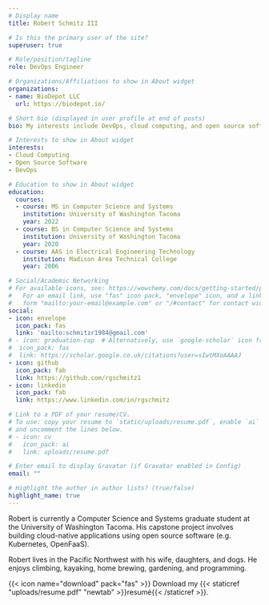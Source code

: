 ```yaml
---
# Display name
title: Robert Schmitz III

# Is this the primary user of the site?
superuser: true

# Role/position/tagline
role: DevOps Engineer

# Organizations/Affiliations to show in About widget
organizations:
- name: BioDepot LLC
  url: https://biodepot.io/

# Short bio (displayed in user profile at end of posts)
bio: My interests include DevOps, cloud computing, and open source software.

# Interests to show in About widget
interests:
- Cloud Computing
- Open Source Software
- DevOps

# Education to show in About widget
education:
  courses:
  - course: MS in Computer Science and Systems
    institution: University of Washington Tacoma
    year: 2022
  - course: BS in Computer Science and Systems
    institution: University of Washington Tacoma
    year: 2020
  - course: AAS in Electrical Engineering Technology
    institution: Madison Area Technical College
    year: 2006

# Social/Academic Networking
# For available icons, see: https://wowchemy.com/docs/getting-started/page-builder/#icons
#   For an email link, use "fas" icon pack, "envelope" icon, and a link in the
#   form "mailto:your-email@example.com" or "/#contact" for contact widget.
social:
- icon: envelope
  icon_pack: fas
  link: 'mailto:schmitzr1984@gmail.com'
# - icon: graduation-cap  # Alternatively, use `google-scholar` icon from `ai` icon pack
#  icon_pack: fas
#  link: https://scholar.google.co.uk/citations?user=sIwtMXoAAAAJ
- icon: github
  icon_pack: fab
  link: https://github.com/rgschmitz1
- icon: linkedin
  icon_pack: fab
  link: https://www.linkedin.com/in/rgschmitz

# Link to a PDF of your resume/CV.
# To use: copy your resume to `static/uploads/resume.pdf`, enable `ai` icons in `params.toml`, 
# and uncomment the lines below.
# - icon: cv
#   icon_pack: ai
#   link: uploads/resume.pdf

# Enter email to display Gravatar (if Gravatar enabled in Config)
email: ""

# Highlight the author in author lists? (true/false)
highlight_name: true
---
```


Robert is currently a Computer Science and Systems graduate student at the University of Washington Tacoma. His capstone project involves building cloud-native applications using open source software (e.g. Kubernetes, OpenFaaS).

Robert lives in the Pacific Northwest with his wife, daughters, and dogs. He enjoys climbing, kayaking, home brewing, gardening, and programming.

{{< icon name="download" pack="fas" >}} Download my {{< staticref "uploads/resume.pdf" "newtab" >}}resumé{{< /staticref >}}.
